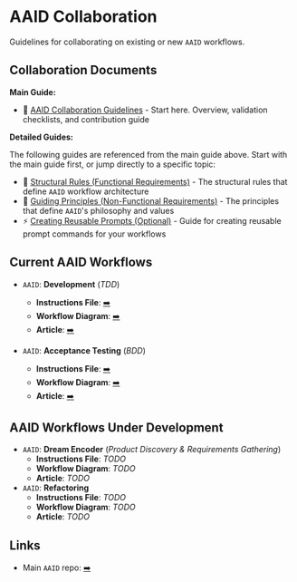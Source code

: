 # AAID Collaboration

Guidelines for collaborating on existing or new `AAID` workflows.

## Collaboration Documents

**Main Guide:**

- 📘 [AAID Collaboration Guidelines](./docs/aaid-collaboration.md) - Start here. Overview, validation checklists, and contribution guide

**Detailed Guides:**

The following guides are referenced from the main guide above. Start with the main guide first, or jump directly to a specific topic:

- 📐 [Structural Rules (Functional Requirements)](./docs/functional-requirements/structural-rules.md) - The structural rules that define `AAID` workflow architecture
- 🎯 [Guiding Principles (Non-Functional Requirements)](./docs/non-functional-requirements/guiding-principles.md) - The principles that define `AAID`'s philosophy and values
- ⚡ [Creating Reusable Prompts (Optional)](./docs/reusable-prompts/creating-reusable-prompts.md) - Guide for creating reusable prompt commands for your workflows

## Current AAID Workflows

- `AAID`: **Development** (_TDD_)

  - **Instructions File**: [➡️](https://github.com/dawid-dahl-umain/augmented-ai-development/blob/main/rules/aaid/aaid-development-rules.mdc)
  - **Workflow Diagram**: [➡️](https://github.com/dawid-dahl-umain/augmented-ai-development/blob/main/aaid-workflow-diagram.mermaid)
  - **Article**: [➡️](https://github.com/dawid-dahl-umain/augmented-ai-development/blob/main/docs/aidd-workflow.md)

- `AAID`: **Acceptance Testing** (_BDD_)
  - **Instructions File**: [➡️](https://github.com/dawid-dahl-umain/augmented-ai-development/blob/main/appendices/appendix-a/rules/aaid-at/acceptance-testing-mode.mdc)
  - **Workflow Diagram**: [➡️](https://github.com/dawid-dahl-umain/augmented-ai-development/blob/main/appendices/appendix-a/aaid-at-workflow.diagram.mermaid)
  - **Article**: [➡️](https://github.com/dawid-dahl-umain/augmented-ai-development/blob/main/appendices/appendix-a/docs/aaid-acceptance-testing-workflow.md)

## AAID Workflows Under Development

- `AAID`: **Dream Encoder** (_Product Discovery & Requirements Gathering_)
  - **Instructions File**: _TODO_
  - **Workflow Diagram**: _TODO_
  - **Article**: _TODO_
- `AAID`: **Refactoring**
  - **Instructions File**: _TODO_
  - **Workflow Diagram**: _TODO_
  - **Article**: _TODO_

## Links

- Main `AAID` repo: [➡️](https://github.com/dawid-dahl-umain/augmented-ai-development)

